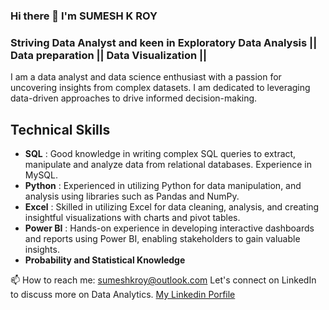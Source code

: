 ### Hi there 👋  I'm SUMESH K ROY
### Striving Data Analyst and keen in Exploratory Data Analysis || Data preparation || Data Visualization ||

<!--

Here are some ideas to get you started:

- 🔭 I’m currently working on .
- 🌱 I’m currently learning ...
- 👯 I’m looking to collaborate on ...
- 🤔 I’m looking for help with ...
- 💬 Ask me about ...
- 📫 How to reach me: ...
- 😄 Pronouns: ...
- ⚡ Fun fact: ...
-->
I am a data analyst and data science enthusiast with a passion for uncovering insights from complex datasets. I am dedicated to leveraging data-driven approaches to drive informed decision-making.




## Technical Skills
- **SQL** :  Good knowledge in writing complex SQL queries to extract, manipulate and analyze data from relational databases. Experience in  MySQL.
- **Python** :  Experienced in utilizing Python for data manipulation, and analysis using libraries such as Pandas and NumPy.
- **Excel** :  Skilled in utilizing Excel for data cleaning, analysis, and creating insightful visualizations with charts and pivot tables.
- **Power BI** :  Hands-on experience in developing interactive dashboards and reports using Power BI, enabling stakeholders to gain valuable insights.
- **Probability and Statistical Knowledge**


📫 How to reach me:  [sumeshkroy@outlook.com]()
Let's connect on LinkedIn to discuss more on Data Analytics. [My Linkedin Porfile](https://www.linkedin.com/in/sumeshkroy/)
